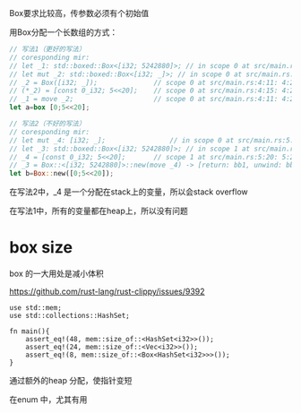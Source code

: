 
Box要求比较高，传参数必须有个初始值


用Box分配一个长数组的方式：

```rust
// 写法1（更好的写法）
// coresponding mir:
// let _1: std::boxed::Box<[i32; 5242880]>; // in scope 0 at src/main.rs:4:9: 4:10
// let mut _2: std::boxed::Box<[i32; _]>; // in scope 0 at src/main.rs:4:11: 4:24
// _2 = Box([i32; _]);              // scope 0 at src/main.rs:4:11: 4:24
// (*_2) = [const 0_i32; 5<<20];    // scope 0 at src/main.rs:4:15: 4:24
// _1 = move _2;                    // scope 0 at src/main.rs:4:11: 4:24
let a=box [0;5<<20];
```



```rust
// 写法2（不好的写法）
// coresponding mir:
// let mut _4: [i32; _];                // in scope 0 at src/main.rs:5:20: 5:29
// let _3: std::boxed::Box<[i32; 5242880]>; // in scope 1 at src/main.rs:5:9: 5:10
// _4 = [const 0_i32; 5<<20];       // scope 1 at src/main.rs:5:20: 5:29
// _3 = Box::<[i32; 5242880]>::new(move _4) -> [return: bb1, unwind: bb4]; // scope 1 at src/main.rs:5:11: 5:30
let b=Box::new([0;5<<20]);
```

在写法2中，_4 是一个分配在stack上的变量，所以会stack overflow

在写法1中，所有的变量都在heap上，所以没有问题

# box size
box 的一大用处是减小体积 

https://github.com/rust-lang/rust-clippy/issues/9392

```
use std::mem;
use std::collections::HashSet;

fn main(){
    assert_eq!(48, mem::size_of::<HashSet<i32>>());
    assert_eq!(24, mem::size_of::<Vec<i32>>());
    assert_eq!(8, mem::size_of::<Box<HashSet<i32>>>());
}
```

通过额外的heap 分配，使指针变短

在enum 中，尤其有用


